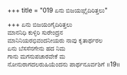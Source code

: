 +++
title = "019 ಏನು ಬಿಜಯಙ್ಗೈದಿರಿತ್ತಲು"

+++
ಏನು ಬಿಜಯಂಗೈದಿರಿತ್ತಲು  
ಮಾನನಿಧಿ ಕುಳ್ಳಿರಿ ಸುರೇಂದ್ರನ  
ಮಾನಿನಿಯರಭಿವಂದನೀಯರು ನಾವು ಕೃತಾರ್ಥರಲ   
ಏನು ಬೆಸಸೆನಗೇನು ಹದ ನಿಮ  
ಗಾನು ಮಗನುಪಚಾರವೇಕೆ ಮ  
ನೋನುರಾಗದಲರುಹಿಯೆಂದನು ಪಾರ್ಥನೂರ್ವಶಿಗೆ      ॥19॥